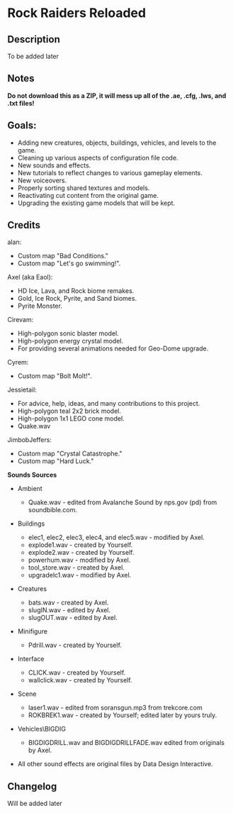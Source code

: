 # Rock Raiders Reloaded

Description
--------------
To be added later


Notes
--------------
**Do not download this as a ZIP, it will mess up all of the .ae, .cfg, .lws, and .txt files!**


Goals:
--------------
- Adding new creatures, objects, buildings, vehicles, and levels to the game.
- Cleaning up various aspects of configuration file code.
- New sounds and effects.
- New tutorials to reflect changes to various gameplay elements.
- New voiceovers.
- Properly sorting shared textures and models.
- Reactivating cut content from the original game.
- Upgrading the existing game models that will be kept.


Credits
--------------

alan:
- Custom map "Bad Conditions."
- Custom map "Let's go swimming!".

Axel (aka Eaol):
- HD Ice, Lava, and Rock biome remakes. 
- Gold, Ice Rock, Pyrite, and Sand biomes.
- Pyrite Monster.

Cirevam: 
- High-polygon sonic blaster model.
- High-polygon energy crystal model.
- For providing several animations needed for Geo-Dome upgrade.

Cyrem:
- Custom map "Bolt Molt!".

Jessietail: 
- For advice, help, ideas, and many contributions to this project.
- High-polygon teal 2x2 brick model.
- High-polygon 1x1 LEGO cone model.
- Quake.wav

JimbobJeffers:
- Custom map "Crystal Catastrophe."
- Custom map "Hard Luck."


**Sounds Sources**
- Ambient
	- Quake.wav - edited from Avalanche Sound by nps.gov (pd) from soundbible.com. 

- Buildings
	- elec1, elec2, elec3, elec4, and elec5.wav - modified by Axel.
	- explode1.wav - created by Yourself.
	- explode2.wav - created by Yourself.
	- powerhum.wav - modified by Axel.
	- tool_store.wav - created by Axel.
	- upgradelc1.wav - modified by Axel.

- Creatures
	- bats.wav - created by Axel.
	- slugIN.wav - edited by Axel.
	- slugOUT.wav - edited by Axel.

- Minifigure
	- Pdrill.wav - created by Yourself.

- Interface
	- CLICK.wav - created by Yourself.
	- wallclick.wav - created by Yourself.

- Scene
	- laser1.wav - edited from soransgun.mp3 from trekcore.com
	- ROKBREK1.wav - created by Yourself; edited later by yours truly.

- Vehicles\BIGDIG
	- BIGDIGDRILL.wav and BIGDIGDRILLFADE.wav edited from originals by Axel.

- All other sound effects are original files by Data Design Interactive.


Changelog
--------------
Will be added later
